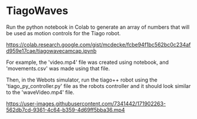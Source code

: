 # TiagoWaves

Run the python notebook in Colab to generate an array of numbers that will be used as motion controls for the Tiago robot. 

https://colab.research.google.com/gist/mcdecke/fcbe94f1bc562bc0c234afd959e17cae/tiagowavecamcap.ipynb

For example, the 'video.mp4' file was created using notebook, and 'movements.csv' was made using that file.

Then, in the Webots simulator, run the tiago++ robot using the 'tiago_py_controller.py' file as the robots controller and it should look similar to the 'waveVideo.mp4' file.

https://user-images.githubusercontent.com/7341442/171902263-562db7cd-9361-4c64-b359-4d69ff5bba36.mp4
